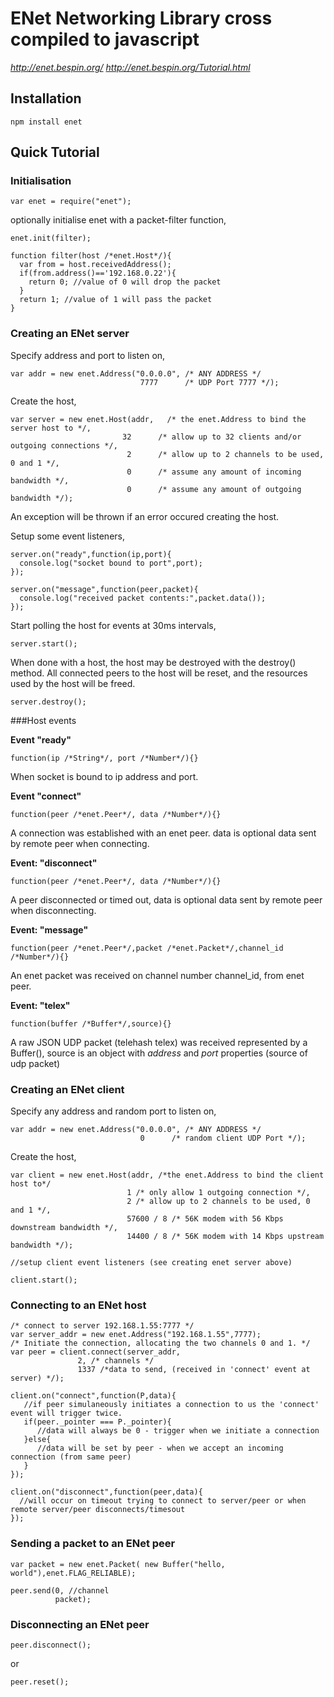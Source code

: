 ENet Networking Library cross compiled to javascript
========
*http://enet.bespin.org/*
*http://enet.bespin.org/Tutorial.html*

## Installation

    npm install enet

## Quick Tutorial

### Initialisation

    var enet = require("enet");

optionally initialise enet with a packet-filter function,

    enet.init(filter);
    
    function filter(host /*enet.Host*/){
      var from = host.receivedAddress();      
      if(from.address()=='192.168.0.22'){
        return 0; //value of 0 will drop the packet
      }
      return 1; //value of 1 will pass the packet
    }

### Creating an ENet server

Specify address and port to listen on,

    var addr = new enet.Address("0.0.0.0", /* ANY ADDRESS */
                                 7777      /* UDP Port 7777 */);
    
Create the host,

    var server = new enet.Host(addr,   /* the enet.Address to bind the server host to */, 
                             32      /* allow up to 32 clients and/or outgoing connections */,
                              2      /* allow up to 2 channels to be used, 0 and 1 */,
                              0      /* assume any amount of incoming bandwidth */,
                              0      /* assume any amount of outgoing bandwidth */);
                              
An exception will be thrown if an error occured creating the host.

Setup some event listeners,

    server.on("ready",function(ip,port){
      console.log("socket bound to port",port);
    });
    
    server.on("message",function(peer,packet){
      console.log("received packet contents:",packet.data());
    });
    
Start polling the host for events at 30ms intervals,

    server.start();

When done with a host, the host may be destroyed with the destroy() method.
All connected peers to the host will be reset, and the resources used by the host will be freed.

    server.destroy();
     
###Host events

**Event "ready"**

    function(ip /*String*/, port /*Number*/){}
    
When socket is bound to ip address and port.
    
    
**Event "connect"**

    function(peer /*enet.Peer*/, data /*Number*/){}

A connection was established with an enet peer. data is optional data sent by remote peer when connecting.
    
    
**Event: "disconnect"**

    function(peer /*enet.Peer*/, data /*Number*/){}
    
A peer disconnected or timed out, data is optional data sent by remote peer when disconnecting.
    
**Event: "message"**

    function(peer /*enet.Peer*/,packet /*enet.Packet*/,channel_id /*Number*/){}
    
An enet packet was received on channel number channel_id, from enet peer.
    
    
**Event: "telex"**
    
    function(buffer /*Buffer*/,source){}
    
A raw JSON UDP packet (telehash telex) was received represented by a Buffer(),
source is an object with *address* and *port* properties (source of udp packet)

### Creating an ENet client

Specify any address and random port to listen on,

    var addr = new enet.Address("0.0.0.0", /* ANY ADDRESS */
                                 0      /* random client UDP Port */);
    
Create the host,

    var client = new enet.Host(addr, /*the enet.Address to bind the client host to*/ 
                              1 /* only allow 1 outgoing connection */,
                              2 /* allow up to 2 channels to be used, 0 and 1 */,
                              57600 / 8 /* 56K modem with 56 Kbps downstream bandwidth */,
                              14400 / 8 /* 56K modem with 14 Kbps upstream bandwidth */);
                              
    //setup client event listeners (see creating enet server above)
    
    client.start();
    
### Connecting to an ENet host
    /* connect to server 192.168.1.55:7777 */
    var server_addr = new enet.Address("192.168.1.55",7777);
    /* Initiate the connection, allocating the two channels 0 and 1. */
    var peer = client.connect(server_addr,
                   2, /* channels */
                   1337 /*data to send, (received in 'connect' event at server) */);
                   
    client.on("connect",function(P,data){
       //if peer simulaneously initiates a connection to us the 'connect' event will trigger twice.
       if(peer._pointer === P._pointer){
          //data will always be 0 - trigger when we initiate a connection
       }else{
          //data will be set by peer - when we accept an incoming connection (from same peer)
       }
    });

    client.on("disconnect",function(peer,data){
      //will occur on timeout trying to connect to server/peer or when remote server/peer disconnects/timesout
    });
    
### Sending a packet to an ENet peer
    var packet = new enet.Packet( new Buffer("hello, world"),enet.FLAG_RELIABLE);
    
    peer.send(0, //channel
              packet);


### Disconnecting an ENet peer

    peer.disconnect();
or

    peer.reset();

